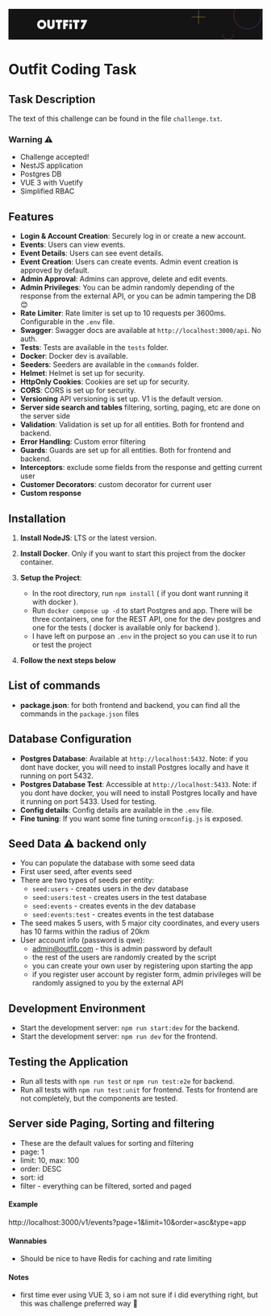 ![outfit.png](outfit.png)

# Outfit Coding Task

## Task Description

The text of this challenge can be found in the file `challenge.txt`.

### Warning ⚠️

- Challenge accepted!
- NestJS application
- Postgres DB
- VUE 3 with Vuetify
- Simplified RBAC

## Features

- **Login & Account Creation**: Securely log in or create a new account.
- **Events**: Users can view events.
- **Event Details**: Users can see event details.
- **Event Creation**: Users can create events. Admin event creation is approved by default.
- **Admin Approval**: Admins can approve, delete and edit events.
- **Admin Privileges**: You can be admin randomly depending of the response from the external API, or you can be
  admin tampering the DB 😊
- **Rate Limiter**: Rate limiter is set up to 10 requests per 3600ms. Configurable in the `.env` file.
- **Swagger**: Swagger docs are available at `http://localhost:3000/api`. No auth.
- **Tests**: Tests are available in the `tests` folder.
- **Docker**: Docker dev is available.
- **Seeders**: Seeders are available in the `commands` folder.
- **Helmet**: Helmet is set up for security.
- **HttpOnly Cookies**: Cookies are set up for security.
- **CORS**: CORS is set up for security.
- **Versioning** API versioning is set up. V1 is the default version.
- **Server side search and tables** filtering, sorting, paging, etc are done on the server side
- **Validation**: Validation is set up for all entities. Both for frontend and backend.
- **Error Handling**: Custom error filtering
- **Guards**: Guards are set up for all entities. Both for frontend and backend.
- **Interceptors**: exclude some fields from the response and getting current user
- **Customer Decorators**: custom decorator for current user
- **Custom response**

## Installation

1. **Install NodeJS**: LTS or the latest version.
2. **Install Docker**. Only if you want to start this project from the docker container.
3. **Setup the Project**:
    - In the root directory, run `npm install` ( if you dont want running it with docker ).
    - Run `docker compose up -d` to start Postgres and app. There will be three containers, one for the REST API,
      one for
      the dev postgres and one for the tests ( docker is available only for backend ).
    - I have left on purpose an `.env` in the project so you can use it to run or test the project

4. **Follow the next steps below**

## List of commands

- **package.json**: for both frontend and backend, you can find all the commands in the `package.json` files

## Database Configuration

- **Postgres Database**: Available at `http://localhost:5432`. Note: if you dont have docker, you will need to
  install Postgres locally and have it running on port 5432.
- **Postgres Database Test**: Accessible at `http://localhost:5433`. Note: if you dont have docker, you will need to
  install Postgres locally and have it running on port 5433. Used for testing.
- **Config details**: Config details are available in the `.env` file.
- **Fine tuning**: If you want some fine tuning `ormconfig.js` is exposed.

## Seed Data ⚠️ backend only

- You can populate the database with some seed data
- First user seed, after events seed
- There are two types of seeds per entity:
    - `seed:users` - creates users in the dev database
    - `seed:users:test` - creates users in the test database
    - `seed:events` - creates events in the dev database
    - `seed:events:test` - creates events in the test database
- The seed makes 5 users, with 5 major city coordinates, and every users has 10 farms within the radius of 20km
- User account info (password is qwe):
    - admin@outfit.com - this is admin password by default
    - the rest of the users are randomly created by the script
    - you can create your own user by registering upon starting the app
    - if you register user account by register form, admin privileges will be randomly assigned to you by the external
      API

## Development Environment

- Start the development server: `npm run start:dev` for the backend.
- Start the development server: `npm run dev` for the frontend.

## Testing the Application

- Run all tests with `npm run test` or `npm run test:e2e` for backend.
- Run all tests with `npm run test:unit` for frontend. Tests for frontend are not completely, but the components are
  tested.

## Server side Paging, Sorting and filtering

- These are the default values for sorting and filtering
- page: 1
- limit: 10, max: 100
- order: DESC
- sort: id
- filter - everything can be filtered, sorted and paged

#### Example

http://localhost:3000/v1/events?page=1&limit=10&order=asc&type=app

#### Wannabies

- Should be nice to have Redis for caching and rate limiting

#### Notes

- first time ever using VUE 3, so i am not sure if i did everything right, but this was challenge preferred way 🎸
